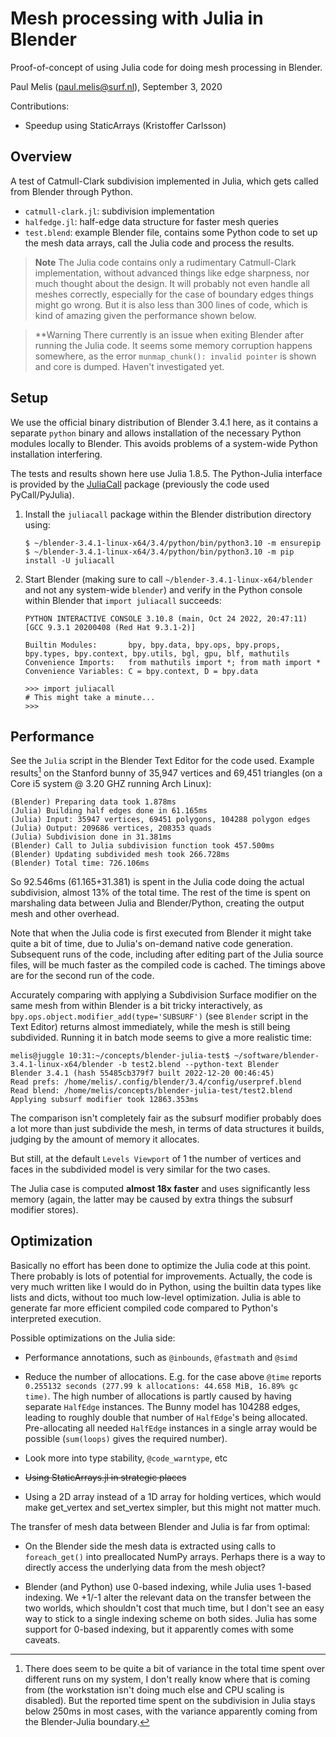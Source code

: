 # Mesh processing with Julia in Blender

Proof-of-concept of using Julia code for doing mesh processing in Blender.

Paul Melis (paul.melis@surf.nl), September 3, 2020

Contributions:
- Speedup using StaticArrays (Kristoffer Carlsson)

## Overview

A test of Catmull-Clark subdivision implemented in Julia, which gets called
from Blender through Python. 

- `catmull-clark.jl`: subdivision implementation
- `halfedge.jl`: half-edge data structure for faster mesh queries
- `test.blend`: example Blender file, contains some Python code to set up
  the mesh data arrays, call the Julia code and process the results.
  
> **Note**
> The Julia code contains only a rudimentary Catmull-Clark implementation, 
> without advanced things like edge sharpness, nor much thought about the design. 
> It will probably not even handle all meshes correctly, especially for the case 
> of boundary edges things might go wrong. But it is also less than 300 lines of 
> code, which is kind of amazing given the performance shown below.

> **Warning
> There currently is an issue when exiting Blender after running the Julia code.
> It seems some memory corruption happens somewhere, as the error `munmap_chunk(): invalid pointer`
> is shown and core is dumped. Haven't investigated yet.
  
## Setup

We use the official binary distribution of Blender 3.4.1 here, as it contains 
a separate `python` binary and allows installation of the necessary Python modules
locally to Blender. This avoids problems of a system-wide Python installation
interfering.

The tests and results shown here use Julia 1.8.5. The Python-Julia interface is 
provided by the [JuliaCall](https://cjdoris.github.io/PythonCall.jl/stable/) package (previously the code used PyCall/PyJulia).

1. Install the `juliacall` package within the Blender distribution directory using:

    ```
    $ ~/blender-3.4.1-linux-x64/3.4/python/bin/python3.10 -m ensurepip
    $ ~/blender-3.4.1-linux-x64/3.4/python/bin/python3.10 -m pip install -U juliacall
    ```

2. Start Blender (making sure to call `~/blender-3.4.1-linux-x64/blender` and not any system-wide `blender`)
and verify in the Python console within Blender that `import juliacall` succeeds:

    ```
    PYTHON INTERACTIVE CONSOLE 3.10.8 (main, Oct 24 2022, 20:47:11) [GCC 9.3.1 20200408 (Red Hat 9.3.1-2)]
    
    Builtin Modules:       bpy, bpy.data, bpy.ops, bpy.props, bpy.types, bpy.context, bpy.utils, bgl, gpu, blf, mathutils
    Convenience Imports:   from mathutils import *; from math import *
    Convenience Variables: C = bpy.context, D = bpy.data
    
    >>> import juliacall
    # This might take a minute...
    >>>
    ```

## Performance

See the `Julia` script in the Blender Text Editor for the code used. Example results[^1]
on the Stanford bunny of 35,947 vertices and 69,451 triangles (on a Core i5 
system @ 3.20 GHZ running Arch Linux):

```
(Blender) Preparing data took 1.878ms
(Julia) Building half edges done in 61.165ms
(Julia) Input: 35947 vertices, 69451 polygons, 104288 polygon edges
(Julia) Output: 209686 vertices, 208353 quads
(Julia) Subdivision done in 31.381ms
(Blender) Call to Julia subdivision function took 457.500ms
(Blender) Updating subdivided mesh took 266.728ms
(Blender) Total time: 726.106ms
```

So 92.546ms (61.165+31.381) is spent in the Julia code doing the actual
subdivision, almost 13% of the total time. The rest of the time is spent on 
marshaling data between Julia and Blender/Python, creating the output mesh
and other overhead. 

Note that when the Julia code is first executed from Blender it might take
quite a bit of time, due to Julia's on-demand native code generation. Subsequent
runs of the code, including after editing part of the Julia source files, will 
be much faster as the compiled code is cached. The timings above are for the second
run of the code.

Accurately comparing with applying a Subdivision Surface modifier on the same mesh 
from within Blender is a bit tricky interactively, as `bpy.ops.object.modifier_add(type='SUBSURF')` 
(see `Blender` script in the Text Editor) returns almost immediately, while the mesh 
is still being subdivided. Running it in batch mode seems to give a more realistic
time:

```
melis@juggle 10:31:~/concepts/blender-julia-test$ ~/software/blender-3.4.1-linux-x64/blender -b test2.blend --python-text Blender 
Blender 3.4.1 (hash 55485cb379f7 built 2022-12-20 00:46:45)
Read prefs: /home/melis/.config/blender/3.4/config/userpref.blend
Read blend: /home/melis/concepts/blender-julia-test/test2.blend
Applying subsurf modifier took 12863.353ms

```

The comparison isn't completely fair as the subsurf modifier probably does a lot
more than just subdivide the mesh, in terms of data structures it builds, judging
by the amount of memory it allocates.

But still, at the default `Levels Viewport` of 1 the number of vertices and
faces in the subdivided model is very similar for the two cases. 

The Julia case is computed **almost 18x faster** and uses significantly less memory 
(again, the latter may be caused by extra things the subsurf modifier stores).


[^1]: There does seem to be quite a bit of variance in the total time spent over 
different runs on my system, I don't really know where that is coming from (the
workstation isn't doing much else and CPU scaling is disabled). 
But the reported time spent on the subdivision in Julia stays below 250ms in 
most cases, with the variance apparently coming from the Blender-Julia boundary.

## Optimization

Basically no effort has been done to optimize the Julia code at this point. 
There probably is lots of potential for improvements. Actually, the code is very 
much written like I would do in Python, using the builtin data types like lists 
and dicts, without too much low-level optimization. Julia is able to generate 
far more efficient compiled code compared to Python's interpreted execution.

Possible optimizations on the Julia side:

- Performance annotations, such as `@inbounds`, `@fastmath` and `@simd`

- Reduce the number of allocations. E.g. for the case above `@time` reports
  `0.255132 seconds (277.99 k allocations: 44.658 MiB, 16.89% gc time)`. The
  high number of allocations is partly caused by having separate `HalfEdge` instances.
  The Bunny model has 104288 edges, leading to roughly double that number of `HalfEdge`'s
  being allocated. Pre-allocating all needed `HalfEdge` instances in a single 
  array would be possible (`sum(loops)` gives the required number). 

- Look more into type stability, `@code_warntype`, etc

- ~~Using StaticArrays.jl in strategic places~~

- Using a 2D array instead of a 1D array for holding vertices, which would
  make get_vertex and set_vertex simpler, but this might not matter much.

The transfer of mesh data between Blender and Julia is far from optimal:

- On the Blender side the mesh data is extracted using calls to `foreach_get()`
  into preallocated NumPy arrays. Perhaps there is a way to directly access
  the underlying data from the mesh object?
  
- Blender (and Python) use 0-based indexing, while Julia uses 1-based indexing.
  We +1/-1 alter the relevant data on the transfer between the two worlds, which
  shouldn't cost that much time, but I don't see an easy way to stick to a single 
  indexing scheme on both sides. Julia has some support for 0-based indexing,
  but it apparently comes with some caveats.
  